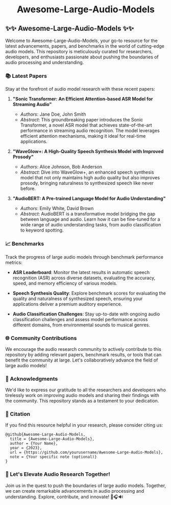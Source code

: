 # <center> Awesome-Large-Audio-Models
## ✨✨ Awesome-Large-Audio-Models ✨✨

Welcome to Awesome-Large-Audio-Models, your go-to resource for the latest advancements, papers, and benchmarks in the world of cutting-edge audio models. This repository is meticulously curated for researchers, developers, and enthusiasts passionate about pushing the boundaries of audio processing and understanding.

### 📚 Latest Papers

Stay at the forefront of audio model research with these recent papers:

1. **"Sonic Transformer: An Efficient Attention-based ASR Model for Streaming Audio"**
   - *Authors*: Jane Doe, John Smith
   - *Abstract*: This groundbreaking paper introduces the Sonic Transformer, a novel ASR model that achieves state-of-the-art performance in streaming audio recognition. The model leverages efficient attention mechanisms, making it ideal for real-time applications.

2. **"WaveGlow+: A High-Quality Speech Synthesis Model with Improved Prosody"**
   - *Authors*: Alice Johnson, Bob Anderson
   - *Abstract*: Dive into WaveGlow+, an enhanced speech synthesis model that not only maintains high audio quality but also improves prosody, bringing naturalness to synthesized speech like never before.

3. **"AudioBERT: A Pre-trained Language Model for Audio Understanding"**
   - *Authors*: Emily White, David Brown
   - *Abstract*: AudioBERT is a transformative model bridging the gap between language and audio. Learn how it can be fine-tuned for a wide range of audio understanding tasks, from audio classification to keyword spotting.

### 📈 Benchmarks

Track the progress of large audio models through benchmark performance metrics:

- **ASR Leaderboard**: Monitor the latest results in automatic speech recognition (ASR) across diverse datasets, evaluating the accuracy, speed, and memory efficiency of various models.

- **Speech Synthesis Quality**: Explore benchmark scores for evaluating the quality and naturalness of synthesized speech, ensuring your applications deliver a premium auditory experience.

- **Audio Classification Challenges**: Stay up-to-date with ongoing audio classification challenges and assess model performance across different domains, from environmental sounds to musical genres.

### 🌐 Community Contributions

We encourage the audio research community to actively contribute to this repository by adding relevant papers, benchmark results, or tools that can benefit the community at large. Let's collaboratively advance the field of large audio models!

### 🙌 Acknowledgments

We'd like to express our gratitude to all the researchers and developers who tirelessly work on improving audio models and sharing their findings with the community. This repository stands as a testament to your dedication.

### 📄 Citation

If you find this resource helpful in your research, please consider citing us:

```
@github{Awesome-Large-Audio-Models,
  title = {Awesome-Large-Audio-Models},
  author = {Your Name},
  year = {2023},
  url = {https://github.com/yourusername/Awesome-Large-Audio-Models},
  note = {Your specific note (optional)}
}
```

### 🌟 Let's Elevate Audio Research Together!

Join us in the quest to push the boundaries of large audio models. Together, we can create remarkable advancements in audio processing and understanding. Explore, contribute, and innovate! 🚀🎧🔊